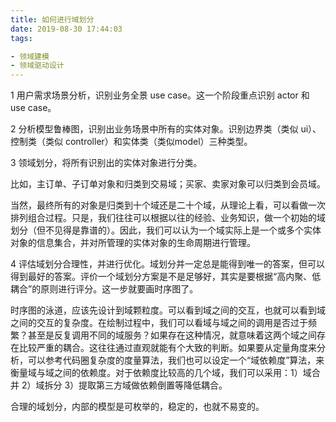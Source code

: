 ```yaml
---
title: 如何进行域划分
date: 2019-08-30 17:44:03
tags:

- 领域建模
- 领域驱动设计
---
```


1 用户需求场景分析，识别业务全景 use case。这一个阶段重点识别 actor 和 use case。

2 分析模型鲁棒图，识别出业务场景中所有的实体对象。识别边界类（类似 ui）、控制类（类似 controller）和实体类（类似model）三种类型。

3 领域划分，将所有识别出的实体对象进行分类。

比如，主订单、子订单对象和归类到交易域；买家、卖家对象可以归类到会员域。

当然，最终所有的对象是归类到十个域还是二十个域，从理论上看，可以看做一次排列组合过程。只是，我们往往可以根据以往的经验、业务知识，做一个初始的域划分（但不见得是靠谱的）。因此，我们可以认为一个域实际上是一个或多个实体对象的信息集合，并对所管理的实体对象的生命周期进行管理。

4 评估域划分合理性，并进行优化。域划分并一定总是能得到唯一的答案，但可以得到最好的答案。评价一个域划分方案是不是足够好，其实是要根据“高内聚、低耦合”的原则进行评分。这一步就要画时序图了。

时序图的泳道，应该先设计到域颗粒度。可以看到域之间的交互，也就可以看到域之间的交互的复杂度。在绘制过程中，我们可以看域与域之间的调用是否过于频繁？甚至是反复调用不同的域服务？如果存在这种情况，就意味着这两个域之间存在比较严重的耦合。这往往通过直观就能有个大致的判断。如果要从定量角度来分析，可以参考代码圈复杂度的度量算法，我们也可以设定一个“域依赖度”算法，来衡量域与域之间的依赖度。对于依赖度比较高的几个域，我们可以采用：1）域合并 2）域拆分 3）提取第三方域做依赖倒置等降低耦合。

合理的域划分，内部的模型是可枚举的，稳定的，也就不易变的。